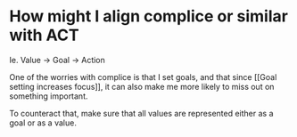 # How might I align complice or similar with ACT
Ie. Value -> Goal -> Action

One of the worries with complice is that I set goals, and that since [[Goal setting increases focus]], it can also make me more likely to miss out on something important.

To counteract that, make sure that all values are represented either as a goal or as a value. 

<!-- #p1 -->

<!-- {BearID:5A3BE08B-C81C-4F10-89BC-CD15AACAD8A9-7906-0000080626831A15} -->
